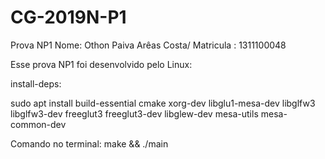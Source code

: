 # CG-2019N-P1
Prova NP1
Nome: Othon Paiva Arêas Costa/
Matricula : 1311100048

Esse prova NP1 foi desenvolvido pelo Linux:

install-deps:	

  sudo apt install build-essential cmake xorg-dev libglu1-mesa-dev libglfw3 libglfw3-dev freeglut3 freeglut3-dev libglew-dev mesa-utils mesa-common-dev
  
Comando no terminal:
make && ./main
